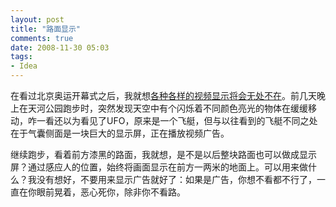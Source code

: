 ```yaml
---
layout: post
title: "路面显示"
comments: true
date: 2008-11-30 05:03
tags:
- Idea
---
```

在看过北京奥运开幕式之后，我就想[各种各样的视频显示将会无处不在](http://aleung.blogbus.com/logs/27639338.html)。前几天晚上在天河公园跑步时，突然发现天空中有个闪烁着不同颜色亮光的物体在缓缓移动，咋一看还以为看见了UFO，原来是一个飞艇，但与以往看到的飞艇不同之处在于气囊侧面是一块巨大的显示屏，正在播放视频广告。

继续跑步，看着前方漆黑的路面，我就想，是不是以后整块路面也可以做成显示屏？通过感应人的位置，始终将画面显示在前方一两米的地面上。可以用来做什么？我没有想好，不要用来显示广告就好了：如果是广告，你想不看都不行了，一直在你眼前晃着，恶心死你，除非你不看路。
